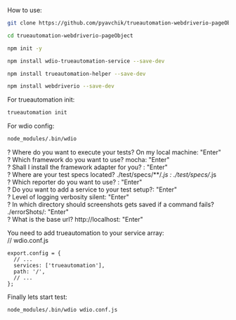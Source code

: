 How to use:
```bash
git clone https://github.com/pyavchik/trueautomation-webdriverio-pageObject.git
```
```bash
cd trueautomation-webdriverio-pageObject
```
```bash
npm init -y
```
```bash
npm install wdio-trueautomation-service --save-dev
```
```bash
npm install trueautomation-helper --save-dev
```
```bash
npm install webdriverio --save-dev
```

For trueautomation init: 
```bash
trueautomation init
```
For wdio config:
```bash
node_modules/.bin/wdio
```

? Where do you want to execute your tests? On my local machine: "Enter"<br>
? Which framework do you want to use? mocha: "Enter"<br>
? Shall I install the framework adapter for you? : "Enter"<br>
? Where are your test specs located? ./test/specs/**/*.js : ./test/specs/*.js<br>
? Which reporter do you want to use? : "Enter"<br>
? Do you want to add a service to your test setup?: "Enter"<br> 
? Level of logging verbosity silent: "Enter"<br>
? In which directory should screenshots gets saved if a command fails? ./errorShots/: "Enter"<br>
? What is the base url? http://localhost: "Enter"<br>


You need to add trueautomation to your service array:<br>
// wdio.conf.js<br>
```code
export.config = {
  // ...
  services: ['trueautomation'],
  path: '/',
  // ...
};
```


Finally lets start test:
```bash
node_modules/.bin/wdio wdio.conf.js
```

